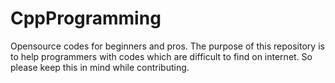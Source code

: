 # CppProgramming
Opensource codes for beginners and pros. The purpose of this repository is to help programmers with codes which are difficult to find on internet. So please keep this in mind while contributing.

